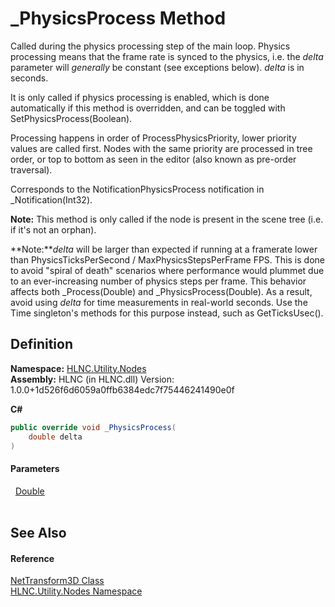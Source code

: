 # _PhysicsProcess Method



Called during the physics processing step of the main loop. Physics processing means that the frame rate is synced to the physics, i.e. the *delta* parameter will *generally* be constant (see exceptions below). *delta* is in seconds.

It is only called if physics processing is enabled, which is done automatically if this method is overridden, and can be toggled with SetPhysicsProcess(Boolean).

Processing happens in order of ProcessPhysicsPriority, lower priority values are called first. Nodes with the same priority are processed in tree order, or top to bottom as seen in the editor (also known as pre-order traversal).

Corresponds to the NotificationPhysicsProcess notification in _Notification(Int32).

**Note:** This method is only called if the node is present in the scene tree (i.e. if it's not an orphan).

**Note:***delta* will be larger than expected if running at a framerate lower than PhysicsTicksPerSecond / MaxPhysicsStepsPerFrame FPS. This is done to avoid "spiral of death" scenarios where performance would plummet due to an ever-increasing number of physics steps per frame. This behavior affects both _Process(Double) and _PhysicsProcess(Double). As a result, avoid using *delta* for time measurements in real-world seconds. Use the Time singleton's methods for this purpose instead, such as GetTicksUsec().




## Definition
**Namespace:** <a href="N_HLNC_Utility_Nodes">HLNC.Utility.Nodes</a>  
**Assembly:** HLNC (in HLNC.dll) Version: 1.0.0+1d526f6d6059a0ffb6384edc7f75446241490e0f

**C#**
``` C#
public override void _PhysicsProcess(
	double delta
)
```



#### Parameters
<dl><dt>  <a href="https://learn.microsoft.com/dotnet/api/system.double" target="_blank" rel="noopener noreferrer">Double</a></dt><dd> </dd></dl>

## See Also


#### Reference
<a href="T_HLNC_Utility_Nodes_NetTransform3D">NetTransform3D Class</a>  
<a href="N_HLNC_Utility_Nodes">HLNC.Utility.Nodes Namespace</a>  
